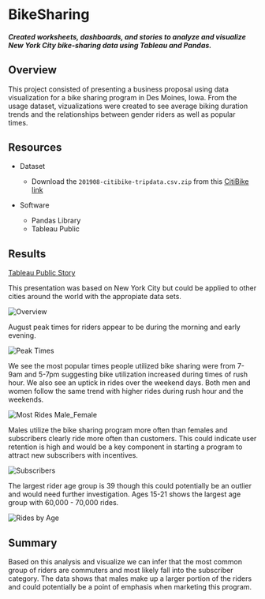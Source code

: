 # BikeSharing
#### *Created worksheets, dashboards, and stories to analyze and visualize New York City bike-sharing data using Tableau and Pandas.*

## Overview
This project consisted of presenting a business proposal using data visualization for a bike sharing program in Des Moines, Iowa. From the usage dataset, vizualizations were created to see average biking duration trends and the relationships between gender riders as well as popular times.

## Resources
- Dataset
  - Download the `201908-citibike-tripdata.csv.zip` from this [CitiBike link](https://s3.amazonaws.com/tripdata/index.html) 

- Software
  - Pandas Library
  - Tableau Public

## Results
[Tableau Public Story](https://public.tableau.com/app/profile/gayle.bradford/viz/CitiBikeProposal_16562595767510/CitibikeProposal)


This presentation was based on New York City but could be applied to other cities around the world with the appropiate data sets. 

![Overview](https://user-images.githubusercontent.com/98711219/176059184-e69caafd-24f4-4c84-bd3e-245a6decd609.png)


August peak times for riders appear to be during the morning and early evening.

![Peak Times](https://user-images.githubusercontent.com/98711219/176060197-5d9e018d-637c-4c54-b966-ba932b5be6f6.png)


We see the most popular times people utilized bike sharing were from 7-9am and 5-7pm suggesting bike utilization increased during times of rush hour. We also see an uptick in rides over the weekend days. Both men and women follow the same trend with higher rides during rush hour and the weekends.

![Most Rides Male_Female](https://user-images.githubusercontent.com/98711219/176059688-01d88860-7245-4aa9-b94f-bcc320f280e9.png)


Males utilize the bike sharing program more often than females and subscribers clearly ride more often than customers. This could indicate user retention is high and would be a key component in starting a program to attract new subscribers with incentives. 

![Subscribers](https://user-images.githubusercontent.com/98711219/176060019-d32befb1-041d-48d6-b848-a015c4e21452.png)


The largest rider age group is 39 though this could potentially be an outlier and would need further investigation. Ages 15-21 shows the largest age group with 60,000 - 70,000 rides. 

![Rides by Age](https://user-images.githubusercontent.com/98711219/176064601-5b014f9b-a898-41a0-a923-91240e6f84c0.png)


## Summary
Based on this analysis and visualize we can infer that the most common group of riders are commuters and most likely fall into the subscriber category. The data shows that males make up a larger portion of the riders and could potentially be a point of emphasis when marketing this program. 
